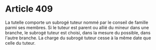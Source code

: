 # Article 409

La tutelle comporte un subrogé tuteur nommé par le conseil de famille parmi ses membres.   Si le tuteur est parent ou allié du mineur dans une branche, le subrogé tuteur est choisi, dans la mesure du possible, dans l'autre branche.   La charge du subrogé tuteur cesse à la même date que celle du tuteur.